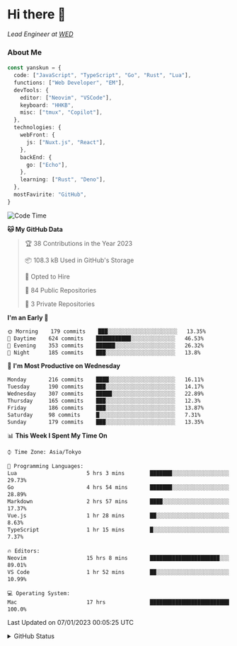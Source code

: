 # Hi there&nbsp;:wave:

_Lead Engineer at [WED](https://github.com/wedinc)_

### About Me

```ts
const yanskun = {
  code: ["JavaScript", "TypeScript", "Go", "Rust", "Lua"],
  functions: ["Web Developer", "EM"],
  devTools: {
    editor: ["Neovim", "VSCode"],
    keyboard: "HHKB",
    misc: ["tmux", "Copilot"],
  },
  technologies: {
    webFront: {
      js: ["Nuxt.js", "React"],
    },
    backEnd: {
      go: ["Echo"],
    },
    learning: ["Rust", "Deno"],
  },
  mostFavirite: "GitHub",
}
```

<!--START_SECTION:waka-->
![Code Time](http://img.shields.io/badge/Code%20Time-72%20hrs%2020%20mins-blue)

**🐱 My GitHub Data** 

> 🏆 38 Contributions in the Year 2023
 > 
> 📦 108.3 kB Used in GitHub's Storage 
 > 
> 💼 Opted to Hire
 > 
> 📜 84 Public Repositories 
 > 
> 🔑 3 Private Repositories  
 > 
**I'm an Early 🐤** 

```text
🌞 Morning    179 commits    ███░░░░░░░░░░░░░░░░░░░░░░   13.35% 
🌆 Daytime    624 commits    ███████████░░░░░░░░░░░░░░   46.53% 
🌃 Evening    353 commits    ██████░░░░░░░░░░░░░░░░░░░   26.32% 
🌙 Night      185 commits    ███░░░░░░░░░░░░░░░░░░░░░░   13.8%

```
📅 **I'm Most Productive on Wednesday** 

```text
Monday       216 commits    ████░░░░░░░░░░░░░░░░░░░░░   16.11% 
Tuesday      190 commits    ███░░░░░░░░░░░░░░░░░░░░░░   14.17% 
Wednesday    307 commits    █████░░░░░░░░░░░░░░░░░░░░   22.89% 
Thursday     165 commits    ███░░░░░░░░░░░░░░░░░░░░░░   12.3% 
Friday       186 commits    ███░░░░░░░░░░░░░░░░░░░░░░   13.87% 
Saturday     98 commits     █░░░░░░░░░░░░░░░░░░░░░░░░   7.31% 
Sunday       179 commits    ███░░░░░░░░░░░░░░░░░░░░░░   13.35%

```


📊 **This Week I Spent My Time On** 

```text
⌚︎ Time Zone: Asia/Tokyo

💬 Programming Languages: 
Lua                      5 hrs 3 mins        ███████░░░░░░░░░░░░░░░░░░   29.73% 
Go                       4 hrs 54 mins       ███████░░░░░░░░░░░░░░░░░░   28.89% 
Markdown                 2 hrs 57 mins       ████░░░░░░░░░░░░░░░░░░░░░   17.37% 
Vue.js                   1 hr 28 mins        ██░░░░░░░░░░░░░░░░░░░░░░░   8.63% 
TypeScript               1 hr 15 mins        █░░░░░░░░░░░░░░░░░░░░░░░░   7.37%

🔥 Editors: 
Neovim                   15 hrs 8 mins       ██████████████████████░░░   89.01% 
VS Code                  1 hr 52 mins        ██░░░░░░░░░░░░░░░░░░░░░░░   10.99%

💻 Operating System: 
Mac                      17 hrs              █████████████████████████   100.0%

```


 Last Updated on 07/01/2023 00:05:25 UTC
<!--END_SECTION:waka-->

<details>
<summary>GitHub Status</summary>
<picture>
  <source media="(prefers-color-scheme: dark)" srcset="https://raw.githubusercontent.com/yanskun/yanskun/master/profile-summary-card-output/nord_dark/0-profile-details.svg">
 <img src="https://raw.githubusercontent.com/yanskun/yanskun/master/profile-summary-card-output/default/0-profile-details.svg">
</picture>
<br>
<picture>
  <source media="(prefers-color-scheme: dark)" srcset="https://raw.githubusercontent.com/yanskun/yanskun/master/profile-summary-card-output/nord_dark/1-repos-per-language.svg">
 <img src="https://raw.githubusercontent.com/yanskun/yanskun/master/profile-summary-card-output/default/1-repos-per-language.svg">
</picture>
<picture>
  <source media="(prefers-color-scheme: dark)" srcset="https://raw.githubusercontent.com/yanskun/yanskun/master/profile-summary-card-output/nord_dark/2-most-commit-language.svg">
 <img src="https://raw.githubusercontent.com/yanskun/yanskun/master/profile-summary-card-output/default/2-most-commit-language.svg">
</picture>
<br>
<picture>
  <source media="(prefers-color-scheme: dark)" srcset="https://raw.githubusercontent.com/yanskun/yanskun/master/profile-summary-card-output/nord_dark/3-stats.svg">
 <img src="https://raw.githubusercontent.com/yanskun/yanskun/master/profile-summary-card-output/default/3-stats.svg">
</picture>
<picture>
  <source media="(prefers-color-scheme: dark)" srcset="https://raw.githubusercontent.com/yanskun/yanskun/master/profile-summary-card-output/nord_dark/4-productive-time.svg">
 <img src="https://raw.githubusercontent.com/yanskun/yanskun/master/profile-summary-card-output/default/4-productive-time.svg">
</picture>
</details>
